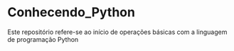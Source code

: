 # Conhecendo_Python
Este repositório refere-se ao início de operações básicas com a linguagem de programação Python
